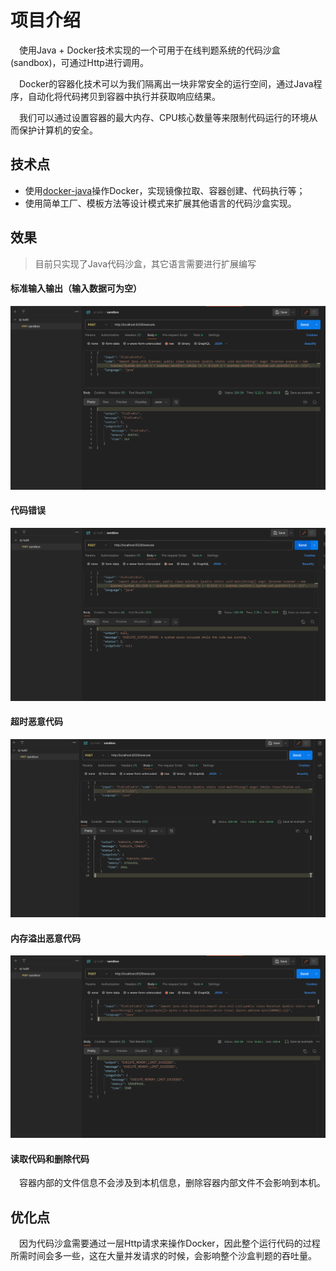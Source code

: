# 项目介绍

&emsp;使用Java + Docker技术实现的一个可用于在线判题系统的代码沙盒(sandbox)，可通过Http进行调用。

&emsp;Docker的容器化技术可以为我们隔离出一块非常安全的运行空间，通过Java程序，自动化将代码拷贝到容器中执行并获取响应结果。

&emsp;我们可以通过设置容器的最大内存、CPU核心数量等来限制代码运行的环境从而保护计算机的安全。

## 技术点

- 使用[docker-java](https://github.com/docker-java/docker-java)操作Docker，实现镜像拉取、容器创建、代码执行等；
- 使用简单工厂、模板方法等设计模式来扩展其他语言的代码沙盒实现。

## 效果

> 目前只实现了Java代码沙盒，其它语言需要进行扩展编写

#### 标准输入输出（输入数据可为空）

![](./doc/imags/1.png)


#### 代码错误

![img.png](doc/imags/2.png)

#### 超时恶意代码

![img.png](doc/imags/3.png)

#### 内存溢出恶意代码

![img.png](doc/imags/4.png)

#### 读取代码和删除代码

&emsp;容器内部的文件信息不会涉及到本机信息，删除容器内部文件不会影响到本机。

## 优化点

&emsp;因为代码沙盒需要通过一层Http请求来操作Docker，因此整个运行代码的过程所需时间会多一些，这在大量并发请求的时候，会影响整个沙盒判题的吞吐量。

